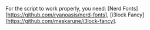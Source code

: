 For the script to work properly, you need: [Nerd Fonts][https://github.com/ryanoasis/nerd-fonts], [i3lock Fancy][https://github.com/meskarune/i3lock-fancy].
